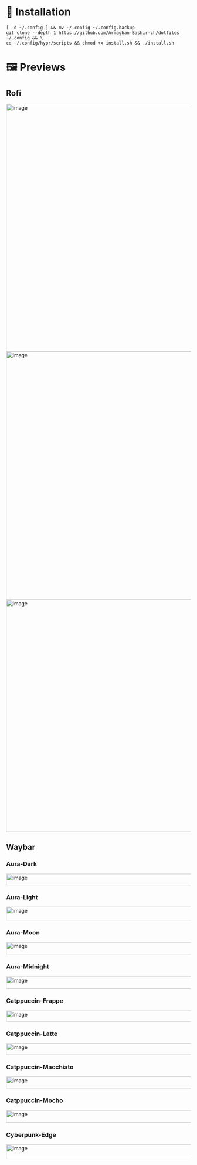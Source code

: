 # 🚀 Installation

<pre><code>[ -d ~/.config ] && mv ~/.config ~/.config.backup
git clone --depth 1 https://github.com/Armaghan-Bashir-ch/dotfiles ~/.config && \
cd ~/.config/hypr/scripts && chmod +x install.sh && ./install.sh</code></pre>





# 🖼️ Previews

## Rofi

<img width="1039" height="675" alt="image" src="https://github.com/user-attachments/assets/9e8f66e5-5649-4998-91ba-75aaac6efe68" />

<img width="1008" height="677" alt="image" src="https://github.com/user-attachments/assets/2ff73747-5711-477a-bd73-ae3409b4b06b" />

<img width="979" height="634" alt="image" src="https://github.com/user-attachments/assets/d2a37c4c-02bb-4ac0-a192-fef5e68adf72" />

## Waybar

### Aura-Dark

<img width="1590" height="31" alt="image" src="https://github.com/user-attachments/assets/81394763-e5f8-461c-884a-6fdef88fbe31" />

### Aura-Light

<img width="1595" height="37" alt="image" src="https://github.com/user-attachments/assets/6f0c400a-6667-4d3d-93ab-d019d5589215" />

### Aura-Moon

<img width="1584" height="34" alt="image" src="https://github.com/user-attachments/assets/f97b7979-6886-4db6-bf17-570462890254" />

### Aura-Midnight

<img width="1579" height="34" alt="image" src="https://github.com/user-attachments/assets/49b5f2ed-c303-4a55-bad8-d6d889fa1fca" />

### Catppuccin-Frappe

<img width="1564" height="30" alt="image" src="https://github.com/user-attachments/assets/2258091a-c150-4547-8b4c-7e47bda1ba8a" />

### Catppuccin-Latte

<img width="1581" height="32" alt="image" src="https://github.com/user-attachments/assets/2cfcec34-a02e-46dd-a281-c5df88b7857f" />

### Catppuccin-Macchiato

<img width="1567" height="32" alt="image" src="https://github.com/user-attachments/assets/e098d547-ab30-45b2-8a4c-9c3d328e9d28" />

### Catppuccin-Mocho

<img width="1565" height="34" alt="image" src="https://github.com/user-attachments/assets/ccf4dd23-372c-491d-bdbc-6968dd75725f" />

### Cyberpunk-Edge

<img width="1577" height="40" alt="image" src="https://github.com/user-attachments/assets/29179425-1c8c-408a-a154-a2e4a72a678c" />

### 
